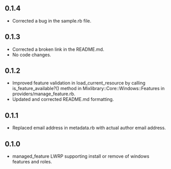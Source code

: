 ## 0.1.4
 * Corrected a bug in the sample.rb file.

## 0.1.3
 * Corrected a broken link in the README.md.
 * No code changes.

## 0.1.2
 * Improved feature validation in load_current_resource by calling is_feature_available?() method in Mixlibrary::Core::Windows::Features in providers/manage_feature.rb.
 * Updated and corrected README.md formatting.

## 0.1.1
 * Replaced email address in metadata.rb with actual author email address.

## 0.1.0
 * managed_feature LWRP supporting install or remove of windows features and roles.
